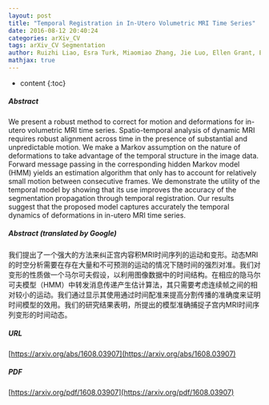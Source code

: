 ```yaml
---
layout: post
title: "Temporal Registration in In-Utero Volumetric MRI Time Series"
date: 2016-08-12 20:40:24
categories: arXiv_CV
tags: arXiv_CV Segmentation
author: Ruizhi Liao, Esra Turk, Miaomiao Zhang, Jie Luo, Ellen Grant, Elfar Adalsteinsson, Polina Golland
mathjax: true
---
```


* content
{:toc}

##### Abstract
We present a robust method to correct for motion and deformations for in-utero volumetric MRI time series. Spatio-temporal analysis of dynamic MRI requires robust alignment across time in the presence of substantial and unpredictable motion. We make a Markov assumption on the nature of deformations to take advantage of the temporal structure in the image data. Forward message passing in the corresponding hidden Markov model (HMM) yields an estimation algorithm that only has to account for relatively small motion between consecutive frames. We demonstrate the utility of the temporal model by showing that its use improves the accuracy of the segmentation propagation through temporal registration. Our results suggest that the proposed model captures accurately the temporal dynamics of deformations in in-utero MRI time series.

##### Abstract (translated by Google)
我们提出了一个强大的方法来纠正宫内容积MRI时间序列的运动和变形。动态MRI的时空分析需要在存在大量和不可预测的运动的情况下随时间的强烈对准。我们对变形的性质做一个马尔可夫假设，以利用图像数据中的时间结构。在相应的隐马尔可夫模型（HMM）中转发消息传递产生估计算法，其只需要考虑连续帧之间的相对较小的运动。我们通过显示其使用通过时间配准来提高分割传播的准确度来证明时间模型的效用。我们的研究结果表明，所提出的模型准确捕捉子宫内MRI时间序列变形的时间动态。

##### URL
[https://arxiv.org/abs/1608.03907](https://arxiv.org/abs/1608.03907)

##### PDF
[https://arxiv.org/pdf/1608.03907](https://arxiv.org/pdf/1608.03907)

